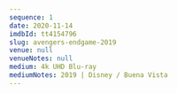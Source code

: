 ```yaml
---
sequence: 1
date: 2020-11-14
imdbId: tt4154796
slug: avengers-endgame-2019
venue: null
venueNotes: null
medium: 4k UHD Blu-ray
mediumNotes: 2019 | Disney / Buena Vista
---
```


